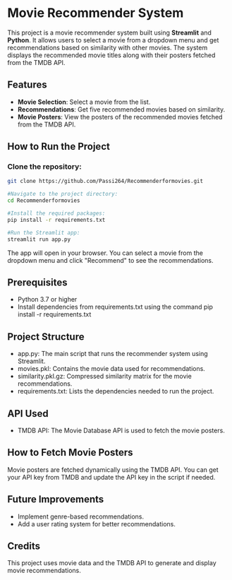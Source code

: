 # Movie Recommender System

This project is a movie recommender system built using **Streamlit** and **Python**. It allows users to select a movie from a dropdown menu and get recommendations based on similarity with other movies. The system displays the recommended movie titles along with their posters fetched from the TMDB API.

## Features
- **Movie Selection**: Select a movie from the list.
- **Recommendations**: Get five recommended movies based on similarity.
- **Movie Posters**: View the posters of the recommended movies fetched from the TMDB API.

## How to Run the Project

### Clone the repository:
```bash
git clone https://github.com/Passi264/Recommenderformovies.git

#Navigate to the project directory:
cd Recommenderformovies

#Install the required packages:
pip install -r requirements.txt

#Run the Streamlit app:
streamlit run app.py
```
The app will open in your browser. You can select a movie from the dropdown menu and click "Recommend" to see the recommendations.
## Prerequisites
- Python 3.7 or higher
- Install dependencies from requirements.txt using the command pip install -r requirements.txt
## Project Structure
- app.py: The main script that runs the recommender system using Streamlit.
- movies.pkl: Contains the movie data used for recommendations.
- similarity.pkl.gz: Compressed similarity matrix for the movie recommendations.
- requirements.txt: Lists the dependencies needed to run the project.
## API Used
- TMDB API: The Movie Database API is used to fetch the movie posters.
## How to Fetch Movie Posters
Movie posters are fetched dynamically using the TMDB API. You can get your API key from TMDB and update the API key in the script if needed.
## Future Improvements
- Implement genre-based recommendations.
- Add a user rating system for better recommendations.
## Credits
This project uses movie data and the TMDB API to generate and display movie recommendations.
